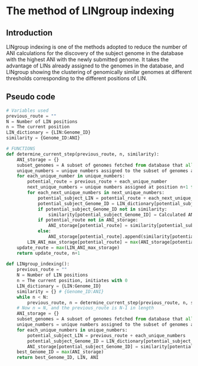 # The method of LINgroup indexing
## Introduction
LINgroup indexing is one of the methods adopted to reduce the number of ANI calculations for the discovery of the subject genome in the database with the highest ANI with the newly submitted genome. It takes the advantage of LINs already assigned to the genomes in the database, and LINgroup showing the clustering of genomically similar genomes at different thresholds corresponding to the different positions of LIN.## Pseudo code
```Python
# Variables used
previous_route = ""
N = Number of LIN positions
n = The current position
LIN_dictionary = {LIN:Genome_ID}
similarity = {Genome_ID:ANI}

# FUNCTIONS
def determine_current_step(previous_route, n, similarity):
	ANI_storage = {}
	subset_genomes = A subset of genomes fetched from database that all have the previous route
	unique_numbers = unique numbers assigned to the subset of genomes at position n
	for each_unique_number in unique_numbers:
		potential_route = previous_route + each_unique_number
		next_unique_numbers = unique numbers assigned at position n+1 for the genomes having potential_route
		for each_next_unique_numbers in next_unique_numbers:
			potential_subject_LIN = potential_route + each_next_unique_number + "0"*(N-n-1)
			potential_subject_Genome_ID = LIN_dictionary[potential_subject_LIN]
			if potential_subject_Genome_ID not in similarity:
				similarity[potential_subject_Genome_ID] = Calculated ANI
			if potential_route not in ANI_storage:
				ANI_storage[potential_route] = similarity[potential_subject_Genome_ID]
			else:
				ANI_storage[potential_route].append(similarity[potential_subject_Genome_ID])
		LIN_ANI_max_storage[potential_route] = max(ANI_storage[potential_route])
	update_route = max(LIN_ANI_max_storage)
	return update_route, n+1
	
def LINgroup_indexing():
	previous_route = ""
	N = Number of LIN positions
	n = The current position, initiates with 0
	LIN_dictionary = {LIN:Genome_ID}
	similarity = {} # {Genome_ID:ANI}
	while n < N:
		previous_route, n = determine_current_step(previous_route, n, similarity)
	# Now n = N, and the previous_route is N-1 in length
	ANI_storage = {}
	subset_genomes = A subset of genomes fetched from database that all have the previous route
	unique_numbers = unique numbers assigned to the subset of genomes at position n, which is the last position at this point
	for each_unique_numbers in unique_numbers:
		potential_subject_LIN = previous_route + each_unique_numbers
		potential_subject_Genome_ID = LIN_dictionary[potential_subject_LIN]
		ANI_storage[potential_subject_Genome_ID] = similarity[potential_subject_Genome_ID] # They are already calculated at position n-1
	best_Genome_ID = max(ANI_storage)
	return best_Genome_ID, LIN, ANI
		
```